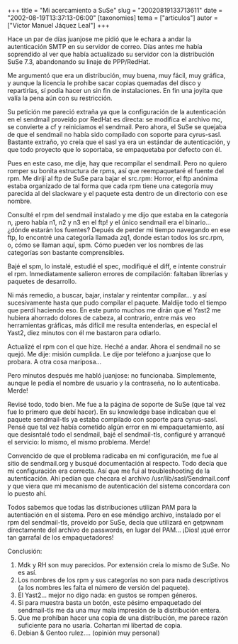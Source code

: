 +++
title = "Mi acercamiento a SuSe"
slug = "20020819133713611"
date = "2002-08-19T13:37:13-06:00"
[taxonomies]
tema = ["articulos"]
autor = ["Víctor Manuel Jáquez Leal"]
+++

Hace un par de días juanjose me pidió que le echara a andar la
autenticación SMTP en su servidor de correo. Días antes me había
soprendido al ver que había actualizado su servidor con la distribución
SuSe 7.3, abandonando su linaje de PPP/RedHat.

Me argumentó que era un distribución, muy buena, muy fácil, muy gráfica,
y aunque la licencia le prohíbe sacar copias quemadas del disco y
repartirlas, sí podía hacer un sin fin de instalaciones. En fin una
joyita que valía la pena aún con su restricción.

<!-- more -->
Su petición me pareció extraña ya que la configuración de la
autenticación en el sendmail proveído por RedHat es directa: se modifica
el archivo mc, se convierte a cf y reiniciamos el sendmail. Pero ahora,
el SuSe se quejaba de que el sendmail no había sido compilado con
soporte para cyrus-sasl. Bastante extraño, yo creía que el sasl ya era
un estándar de autenticación, y que todo proyecto que lo soportaba, se
empaquetaba por defecto con él.

Pues en este caso, me dije, hay que recompilar el sendmail. Pero no
quiero romper su bonita estructura de rpms, así que reempaquetaré el
fuente del rpm. Me dirijí al ftp de SuSe para bajar el src.rpm: Horror,
el ftp anónima estaba organizado de tal forma que cada rpm tiene una
categoría muy parecida al del slackware y el paquete esta dentro de un
directorio con ese nombre.

Consulté el rpm del sendmail instalado y me dijo que estaba en la
categoría n, ¡pero había n1, n2 y n3 en el ftp! y el único sendmail era
el binario… ¿dónde estarán los fuentes? Depués de perder mi tiempo
navegando en ese ftp, lo encontré una categoría llamada zq1, donde estan
todos los src.rpm, o, cómo se llaman aquí, spm. Cómo pueden ver los
nombres de las categorías son bastante comprensibles.

Bajé el spm, lo instalé, estudié el spec, modifiqué el diff, e intente
construir el rpm. Inmediatamente salieron errores de compilación:
faltaban librerías y paquetes de desarrollo.

Ni más remedio, a buscar, bajar, instalar y reintentar compilar… y así
sucesivamente hasta que pudo compilar el paquete. Maldije todo el tiempo
que perdí haciendo eso. En este punto muchos me dirán que el Yast2 me
hubiera ahorrado dolores de cabeza, al contrario, entre más veo
herramientas gráficas, más difícil me resulta entenderlas, en especial
el Yast2, diez minutos con él me bastaron para odiarlo.

Actualizé el rpm con el que hize. Heché a andar. Ahora el sendmail no se
quejó. Me dije: misión cumplida. Le dije por teléfono a juanjose que lo
probara. A otra cosa mariposa…

Pero minutos después me habló juanjose: no funcionaba. Simplemente,
aunque le pedía el nombre de usuario y la contraseña, no lo autenticaba.
Merde!

Revisé todo, todo bien. Me fue a la página de soporte de SuSe (que tal
vez fue lo primero que debí hacer). En su knowledge base indicaban que
el paquete sendmail-tls ya estaba compilado con soporte para cyrus-sasl.
Pensé que tal vez había cometido algún error en mi empaquetamiento, así
que desisntalé todo el sendmail, bajé el sendmail-tls, configuré y
arranqué el servicio: lo mismo, el mismo problema. Merde!

Convencido de que el problema radicaba en mi configuración, me fue al
sitio de sendmail.org y busqué documentación al respecto. Todo decía que
mi configuración era correcta. Así que me fui al troubleshooting de la
autenticación. Ahi pedían que checara el archivo
/usr/lib/sasl/Sendmail.conf y que viera que mi mecanismo de
autenticación del sistema concordara con lo puesto ahí.

Todos sabemos que todas las distribuciones utilizan PAM para la
autentiación en el sistema. Pero en ese méndigo archivo, instalado por
el rpm del sendmail-tls, proveído por SuSe, decía que utilizará en
getpwnam directamente del archivo de passwords, en lugar del PAM… ¡Dios!
¡qué error tan garrafal de los empaquetadores!

Conclusión:

1)  Mdk y RH son muy parecidos. Por extensión creía lo mismo de SuSe. No
    es así.
2)  Los nombres de los rpm y sus categorías no son para nada
    descriptivos (a los nombres les falta el número de versión del
    paquete).
3)  El Yast2… mejor no digo nada: en gustos se rompen géneros.
4)  Si para muestra basta un botón, este pésimo empaquetado del
    sendmail-tls me da una muy mala impresión de la distribución entera.
5)  Que me prohíban hacer una copia de una distribución, me parece razón
    suficiente para no usarla. Cohartan mi libertad de copia.
6)  Debian & Gentoo rulez…. (opinión muy personal)

